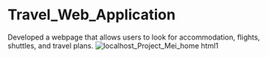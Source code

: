 # Travel_Web_Application
Developed a webpage that allows users to look for accommodation, flights, shuttles, and travel plans.
![localhost_Project_Mei_home html1](https://github.com/Jane50/Travel_Web_Application/assets/102959995/7edca46d-81cd-45b7-9f98-58e1fbad9f8c)
